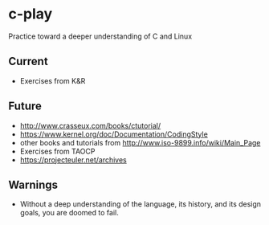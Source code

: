 c-play
======

Practice toward a deeper understanding of C and Linux

Current
-------

 - Exercises from K&R

Future
------

 - http://www.crasseux.com/books/ctutorial/
 - https://www.kernel.org/doc/Documentation/CodingStyle
 - other books and tutorials from http://www.iso-9899.info/wiki/Main_Page
 - Exercises from TAOCP
 - https://projecteuler.net/archives

Warnings
--------

 - Without a deep understanding of the language, its history, and its design goals, you are doomed to fail.

